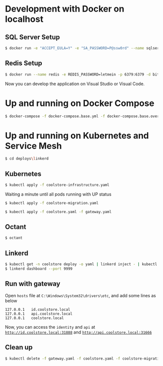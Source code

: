 # Development with Docker on localhost

## SQL Server Setup

```bash
$ docker run -e "ACCEPT_EULA=Y" -e "SA_PASSWORD=P@ssw0rd" --name sqlserver -p 1401:1433 -d mcr.microsoft.com/mssql/server:2017-latest
```

## Redis Setup

```bash
$ docker run --name redis -e REDIS_PASSWORD=letmein -p 6379:6379 -d bitnami/redis:5.0.5-debian-9-r124
```

Now you can develop the application on Visual Studio or Visual Code.

# Up and running on Docker Compose

```bash
$ docker-compose -f docker-compose.base.yml -f docker-compose.base.override.yml -f docker-compose.yml -f docker-compose.override.yml up -d
```

# Up and running on Kubernetes and Service Mesh

```bash
$ cd deploys\linkerd
```

## Kubernetes

```bash
$ kubectl apply -f coolstore-infrastructure.yaml
```

Waiting a minute until all pods running with UP status

```bash
$ kubectl apply -f coolstore-migration.yaml
```

```bash
$ kubectl apply -f coolstore.yaml -f gateway.yaml
```

## Octant

```bash
$ octant
```

## Linkerd

```bash
$ kubectl get -n coolstore deploy -o yaml | linkerd inject - | kubectl apply -f -
$ linkerd dashboard --port 9999
```

## Run with gateway

Open `hosts` file at `C:\Windows\System32\drivers\etc`, and add some lines as below

```
127.0.0.1	id.coolstore.local
127.0.0.1	api.coolstore.local
127.0.0.1	coolstore.local
```

Now, you can access the `identity` and `api` at [`http://id.coolstore.local:31888`](http://id.coolstore.local:31888) and [`http://api.coolstore.local:31666`](http://api.coolstore.local:31666)

## Clean up

```bash
$ kubectl delete -f gateway.yaml -f coolstore.yaml -f coolstore-migration.yaml -f coolstore-infrastructure.yaml
```
